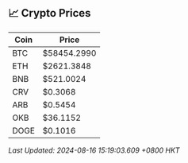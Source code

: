 ## 📈 Crypto Prices

| Coin | Price |
| ---- | ----- |
| BTC | $58454.2990 |
| ETH | $2621.3848 |
| BNB | $521.0024 |
| CRV | $0.3068 |
| ARB | $0.5454 |
| OKB | $36.1152 |
| DOGE | $0.1016 |

_Last Updated: 2024-08-16 15:19:03.609 +0800 HKT_